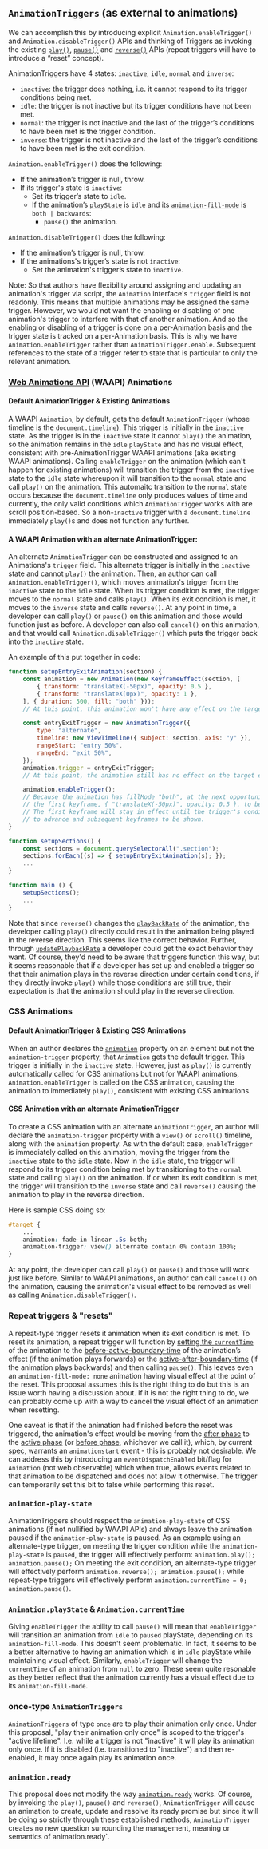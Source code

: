 ## `AnimationTriggers` (as external to animations)

We can accomplish this by introducing explicit `Animation.enableTrigger()` and `Animation.disableTrigger()` APIs and 
thinking of Triggers as invoking the existing [`play()`](https://drafts.csswg.org/web-animations-1/#play-an-animation),
[`pause()`](https://drafts.csswg.org/web-animations-1/#pausing-an-animation-section) and
[`reverse()`](https://drafts.csswg.org/web-animations-1/#reverse-an-animation) APIs (repeat triggers will have 
to introduce a “reset” concept).

AnimationTriggers have 4 states: `inactive`, `idle`, `normal` and `inverse`:

- `inactive`: the trigger does nothing, i.e. it cannot respond to its trigger conditions being met.
- `idle`: the trigger is not inactive but its trigger conditions have not been met.
- `normal`: the trigger is not inactive and the last of the trigger’s conditions to have been met is the trigger condition.
- `inverse`: the trigger is not inactive and the last of the trigger’s conditions to have been met is the exit condition.

`Animation.enableTrigger()` does the following:
- If the animation’s trigger is null, throw.
- If its trigger's state is `inactive`:
    - Set its trigger’s state to `idle`.
    - If the animation’s [`playState`](https://drafts.csswg.org/web-animations-1/#dom-animation-playstate) is `idle` 
    and its [`animation-fill-mode`](https://drafts.csswg.org/css-animations/#animation-fill-mode) is `both | backwards`:
        - `pause()` the animation.

`Animation.disableTrigger()` does the following:
- If the animation’s trigger is null, throw.
- If the animations's trigger’s state is not `inactive`:
    - Set the animation's trigger’s state to `inactive`.

Note: So that authors have flexibility around assigning and updating an animation's trigger via script,
the `Animation` interface's `trigger` field is not readonly. This means that multiple animations may be assigned the same trigger.
However, we would not want the enabling or disabling of one animation's trigger to interfere with that of another animation.
And so the enabling or disabling of a trigger is done on a per-Animation basis and the trigger state is tracked on a per-Animation 
basis. This is why we have `Animation.enableTrigger` rather than `AnimationTrigger.enable`. Subsequent references to the state of
a trigger refer to state that is particular to only the relevant animation.

### [Web Animations API](https://drafts.csswg.org/web-animations/) (WAAPI) Animations

#### Default AnimationTrigger & Existing Animations

A WAAPI `Animation`, by default, gets the default `AnimationTrigger` (whose timeline is the `document.timeline`). This 
trigger is initially in the `inactive` state. As the trigger is in the `inactive` state it cannot `play()` the animation, so the animation 
remains in the `idle` `playState` and has no visual effect, consistent with pre-AnimationTrigger WAAPI animations (aka existing 
WAAPI animations). Calling `enableTrigger` on the animation (which can't happen for existing animations) will transition the trigger 
from the `inactive` state to the `idle` state whereupon it will transition to the `normal` state and call `play()` on
the animation. This automaitc transition to the `normal` state occurs because the `document.timeline` only produces values of time 
and currently, the only valid conditions which `AnimationTrigger` works with are scroll position-based. So a non-`inactive` trigger 
with a `document.timeline` immediately `play()`s and does not function any further.

#### A WAAPI Animation with an alternate AnimationTrigger:

An alternate `AnimationTrigger` can be constructed and assigned to an Animations's `trigger` field. This alternate trigger is 
initially in the `inactive` state and cannot `play()` the animation. Then, an author can call
`Animation.enableTrigger()`, which moves animation's trigger from the `inactive` state to the `idle` state. When its trigger 
condition is met, the trigger moves to the 
`normal` state and calls `play()`. When its exit condition is met, it moves to the `inverse` state and calls `reverse()`.
At any point in time, a developer can call `play()` or `pause()` on this animation and those would function just as before. A 
developer can also call `cancel()` on this animation, and that would call `Animation.disableTrigger()` which puts the trigger back 
into the `inactive` state.

An example of this put together in code:

```js
function setupEntryExitAnimation(section) {
    const animation = new Animation(new KeyframeEffect(section, [
        { transform: "translateX(-50px)", opacity: 0.5 },
        { transform: "translateX(0px)", opacity: 1 },
    ], { duration: 500, fill: "both" }));
    // At this point, this animation won't have any effect on the target element.

    const entryExitTrigger = new AnimationTrigger({
        type: "alternate",
        timeline: new ViewTimeline({ subject: section, axis: "y" }),
        rangeStart: "entry 50%",
        rangeEnd: "exit 50%",
    });
    animation.trigger = entryExitTrigger;
    // At this point, the animation still has no effect on the target element.

    animation.enableTrigger();
    // Because the animation has fillMode "both", at the next opportunity, the user agent will cause
    // the first keyframe, { "translateX(-50px)", opacity: 0.5 }, to be in effect on the target element.
    // The first keyframe will stay in effect until the trigger's condition is met causing the animation
    // to advance and subsequent keyframes to be shown.
}

function setupSections() {
    const sections = document.querySelectorAll(".section");
    sections.forEach((s) => { setupEntryExitAnimation(s); });
    ...
}

function main () {
    setupSections();
    ...
}

```

Note that since `reverse()` changes the [`playBackRate`](https://drafts.csswg.org/web-animations-1/#dom-animation-playbackrate) of 
the animation, the developer calling `play()` directly could result in the 
animation being played in the reverse direction. This seems like the correct behavior. Further, through 
[`updatePlaybackRate`](https://drafts.csswg.org/web-animations-1/#dom-animation-updateplaybackrate) a developer could get the exact 
behavior they want. Of course, they'd need to be aware that triggers function this way, but it 
seems reasonable that if a developer has set up and enabled a trigger so that their animation plays in the reverse direction 
under certain conditions, if they directly invoke `play()` while those conditions are still true, their expectation is that the 
animation should play in the reverse direction.

### CSS Animations

#### Default AnimationTrigger & Existing CSS Animations

When an author declares the [`animation`](https://developer.mozilla.org/en-US/docs/Web/CSS/animation) property on an element but not the `animation-trigger` property, that `Animation` gets the default trigger. This trigger is initially in the `inactive` 
state. However, just as `play()` is currently automatically called for CSS animations but not for WAAPI animations, `Animation.enableTrigger` is called on the CSS animation, causing the animation to immediately `play()`, consistent with existing CSS 
animations.

#### CSS Animation with an alternate AnimationTrigger

To create a CSS animation with an alternate `AnimationTrigger`, an author will declare the `animation-trigger` property with
a `view()` or `scroll()` timeline, along with the `animation` property. As with the default case, `enableTrigger` is immediately 
called on this animation, moving the trigger from the `inactive` state to the `idle` state. Now in the `idle` state, the trigger 
will respond to its trigger condition being met by transitioning to the `normal` state and calling `play()` on the animation.
If or when its exit condition is met, the trigger will transition to the `inverse` state and call
`reverse()` causing the animation to play in the reverse direction.

Here is sample CSS doing so:
```css
#target {
    ...
    animation: fade-in linear .5s both;
    animation-trigger: view() alternate contain 0% contain 100%;
}
```

At any point, the developer can call `play()` or `pause()` and those will work just like before.
Similar to WAAPI animations, an author can call `cancel()` on the animation, causing the animation's visual effect to be removed
as well as calling `Animation.disableTrigger()`.

### Repeat triggers & "resets"
A repeat-type trigger resets it animation when its exit condition is met. To reset its animation, a repeat trigger will function
by [setting the `currentTime`](https://drafts.csswg.org/web-animations-1/#setting-the-timeline) of the animation to the
[before-active-boundary-time](https://drafts.csswg.org/web-animations-1/#before-active-boundary-time) of the 
animation’s effect (if the animation plays forwards) or the [active-after-boundary-time](https://drafts.csswg.org/web-animations-1/#active-after-boundary-time) (if the animation plays backwards) and then calling `pause()`. This leaves even an `animation-fill-mode: none` animation having visual 
effect at the point of the reset. This proposal assumes this is the right thing to do but this is an issue worth having a discussion about. If it is not the right thing to do, we can probably come up with a way to cancel the visual effect of an animation when resetting.

One caveat is that if the animation had finished before the reset was triggered, the 
animation's effect would be moving from the [after phase](https://drafts.csswg.org/web-animations-1/#animation-effect-after-phase) to the [active phase](https://drafts.csswg.org/web-animations-1/#animation-effect-active-phase) (or [before phase](https://drafts.csswg.org/web-animations-1/#animation-effect-before-phase), whichever we call it), which, by current
[spec](https://www.w3.org/TR/css-animations-2/#event-dispatch), warrants an `animationstart` event - this is probably not desirable. 
We can address this by introducing an `eventDispatchEnabled` bit/flag for `Animation` (not web observable) which when true, allows 
events related to that animation to be dispatched and does not allow it otherwise. The trigger can temporarily set this bit to false 
while performing this reset.

### `animation-play-state`
AnimationTriggers should respect the `animation-play-state` of CSS animations (if not nullified by WAAPI APIs) and always leave the 
animation paused if the `animation-play-state` is paused.
As an example using an alternate-type trigger, on meeting the trigger condition while the `animation-play-state` is `paused`, the 
trigger will effectively perform: `animation.play(); animation.pause();`
On meeting the exit condition, an alternate-type trigger will effectively perform `animation.reverse(); animation.pause();` while 
repeat-type triggers will effectively perform `animation.currentTime = 0; animation.pause()`.

### `Animation.playState` & `Animation.currentTime`
Giving `enableTrigger` the ability to call `pause()` will mean that `enableTrigger` will transition an animation from `idle` to 
`paused` playState, depending on its `animation-fill-mode`. This doesn't seem problematic. In fact, it seems to be
a better alternative to having an animation which is in `idle` playState while maintaining visual effect.
Similarly, `enableTrigger` will change the `currentTime` of an animation from `null` to zero. These seem quite resonable
as they better reflect that the animation currently has a visual effect due to its `animation-fill-mode`.

### once-type `AnimationTriggers`
`AnimationTriggers` of type `once` are to play their animation only once. Under this proposal, "play their animation only once" is 
scoped to the trigger's "active lifetime". I.e. while a trigger is not "inactive" it will play its animation only once. If it is 
disabled (i.e. transitioned to "inactive") and then re-enabled, it may once again play its animation once.

### `animation.ready`
This proposal does not modify the way [`animation.ready`](https://drafts.csswg.org/web-animations-1/#dom-animation-ready) works. Of 
course, by invoking the `play()`, `pause()` and `reverse()`,
`AnimationTrigger` will cause an animation to create, update and resolve its ready promise but since it will be doing so strictly 
through these established methods, `AnimationTrigger` creates no new question surrounding the management, meaning or semantics of
animation.ready`.
